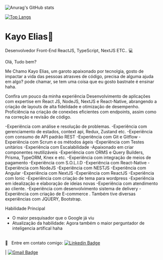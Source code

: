 <!-- <img height='250' width="auto" src="https://blogs.opovo.com.br/bancadoanime/wp-content/uploads/sites/59/2020/04/Imagem-1.jpg"> -->

![Anurag's GitHub stats](https://github-readme-stats.vercel.app/api?username=oyaksaile&show_icons=true&theme=radical)

[![Top Langs](https://github-readme-stats.vercel.app/api/top-langs/?username=oyaksaile&layout=compact)](https://github.com/anuraghazra/github-readme-stats)



# Kayo Elias👋


Desenvolvedor Front-End
ReactJS, TypeScript, NextJS ETC.. :computer:

Olá, Tudo bem?

Me Chamo Kayo Elias, um garoto apaixonado por tecnolgia, gosto de impactar a vida das pessoas atrasves de código, precisa de alguma ajuda em algo? pode chamar, se tem uma coisa que eu gosto bastnate é ensinar haha.

Confira um pouco da minha experiência
Desenvolvimento de aplicações com expertise em React JS, NodeJS, NextJS e React-Native, abrangendo a criação de layouts de alta fidelidade e otimização de desempenho. Proficiência na criação de conexões eficientes com endpoints, assim como na correção e revisão de código.

-Experiência com análise e resolução de problemas. 
-Experiência com gerenciamento de estados, context api, Redux, Zustand etc.
-Experiência com consumo de API padrão REST
-Experiência com Git e Gitflow
-Experiência com Scrum e os métodos ágeis 
-Experiência com Testes unitários 
-Experiência com Escalabilidade 
-Apaixonado em criar componentes reutilizáveis
-Experiência com ORMS e Query Builders, Prisma, TypeORM, Knex e etc.
-Experiência com integração de meios de pagamento
-Experiência com S.O.L.I.D 
-Experiência com React-Native
-Experiência com NodeJS
-Experiência com NESTJS
-Experiência com Angular
-Experiência com NextJS
-Experiência com ReactJS
-Experiência com Ionic
-Experiência com criação de tema para wordpress
-Experiência em idealização e elaboração de ideias novas
-Experiência com atendimento ao cliente.
-Experiência com desenvolvimento sistema de delivery
-Experiência com criação de E-commerce .
Também tive diversas experiências com JQUERY, Bootstrap.

Habilidade Principal 
- O maior pesquisador que o Google já viu
- Atualização da habilidade: Agora também o maior perguntador de inteligencia artifical haha


<br/> :email: &nbsp; Entre em contato comigo: [![Linkedin Badge](https://img.shields.io/badge/kayo-elias-blue?style=flat-square&logo=Linkedin&logoColor=white&link=https://kayo-elias-gonçalves-verdan-b56124199/)](https://www.linkedin.com/in/kayo-elias-gonçalves-verdan-b56124199/)
 

| 
[![Gmail Badge](https://img.shields.io/badge/-contatodevkayo@gmail.com-c14438?style=flat-square&logo=Gmail&logoColor=white&link=mailto:contatodevkayo@gmail.com)](mailto:contatodevkayo@gmail.com)
